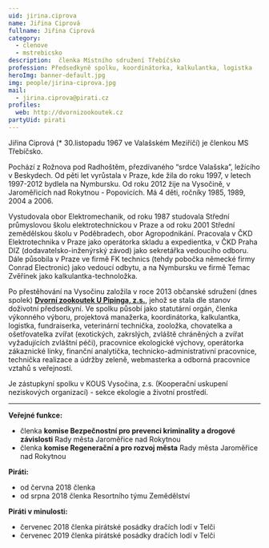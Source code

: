 ```yaml
---
uid: jirina.ciprova            
name: Jiřina Ciprová        
fullname: Jiřina Ciprová      
category:                 
  - clenove
  - mstrebicsko
description:  členka Místního sdružení Třebíčsko
profession: Předsedkyně spolku, koordinátorka, kalkulantka, logistka
heroImg: banner-default.jpg
img: people/jirina-ciprova.jpg  
mail:
  - jirina.ciprova@pirati.cz
profiles:
  web: http://dvornizookoutek.cz
partyUid: pirati
---
```


Jiřina Ciprová (* 30.listopadu 1967 ve Valašském Meziříčí) je členkou MS Třebíčsko.

Pochází z Rožnova pod Radhoštěm, přezdívaného “srdce Valašska”, ležícího v Beskydech. Od pěti let vyrůstala v Praze, kde žila do roku 1997, v letech 1997-2012 bydlela na Nymbursku. Od roku 2012 žije na Vysočině, v Jaroměřicích nad Rokytnou - Popovicích. Má 4 děti, ročníky 1985, 1989, 2004 a 2006. 

Vystudovala obor Elektromechanik, od roku 1987 studovala Střední průmyslovou školu elektrotechnickou v Praze a od roku 2001 Střední zemědělskou školu v Poděbradech, obor Agropodnikání. Pracovala v ČKD Elektrotechnika v Praze jako operátorka skladu a expedientka, v ČKD Praha DIZ (dodavatelsko-inženýrský závod) jako sekretářka vedoucího odboru. Dále působila v Praze ve firmě FK technics (tehdy pobočka německé firmy Conrad Electronic) jako vedoucí odbytu, a na Nymbursku ve firmě Temac Zvěřínek jako kalkulantka-technoložka. 

Po přestěhování na Vysočinu založila v roce 2013 občanské sdružení (dnes spolek) **[Dvorní zookoutek U Pipinga, z.s.](http://dvornizookoutek.cz)**, jehož se stala dle stanov doživotní předsedkyní. Ve spolku působí jako statutární orgán, členka výkonného výboru, projektová manažerka, koordinátorka, kalkulantka, logistka, fundraiserka, veterinární technička, zooložka, chovatelka a ošetřovatelka zvířat (exotických, zakrslých, zvláště chráněných a zvířat vyžadujících zvláštní péči), pracovnice ekologické výchovy, operátorka zákaznické linky, finanční analytička, technicko-administrativní pracovnice, technička realizace a údržby zeleně, webmasterka a odborná pracovnice vztahů s veřejností. 

Je zástupkyní spolku v KOUS Vysočina, z.s. (Kooperační uskupení neziskových organizací) - sekce ekologie a životní prostředí. 

---
**Veřejné funkce:**
* členka **komise Bezpečnostní pro prevenci kriminality a drogové závislosti** Rady města Jaroměřice nad Rokytnou
* členka **komise Regenerační a pro rozvoj města** Rady města Jaroměřice nad Rokytnou  

**Piráti:**
* od června 2018 členka
* od srpna 2018 členka Resortního týmu Zemědělství

**Piráti v minulosti:**
* červenec 2018 členka pirátské posádky dračích lodí v Telči
* červenec 2019 členka pirátské posádky dračích lodí v Telči
